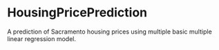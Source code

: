 # HousingPricePrediction
A prediction of Sacramento housing prices using multiple basic multiple linear regression model. 
